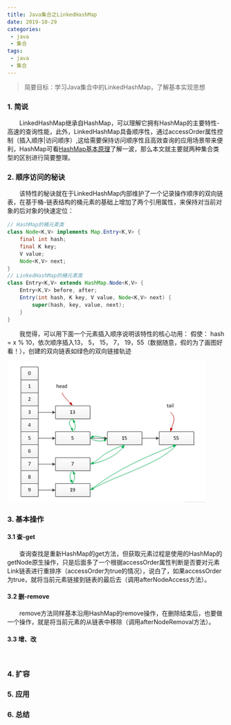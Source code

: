 ```yaml
---
title: Java集合之LinkedHashMap
date: 2019-10-29
categories:
 - java
 - 集合
tags:
 - java
 - 集合
---
```


> 简要目标：学习Java集合中的LinkedHashMap，了解基本实现思想

### 1. 简说

&emsp;&emsp;LinkedHashMap继承自HashMap，可以理解它拥有HashMap的主要特性-高速的查询性能，此外，LinkedHashMap具备顺序性，通过accessOrder属性控制（插入顺序|访问顺序）,这给需要保持访问顺序性且高效查询的应用场景带来便利，HashMap可看[HashMap基本原理](./HashMap浅析.md)了解一波，那么本文就主要就两种集合类型的区别进行简要整理。

### 2. 顺序访问的秘诀
&emsp;&emsp;该特性的秘诀就在于LinkedHashMap内部维护了一个记录操作顺序的双向链表，在基于桶-链表结构的桶元素的基础上增加了两个引用属性，来保持对当前对象的后对象的快速定位：

```java
// HashMap的桶元素类
class Node<K,V> implements Map.Entry<K,V> {
    final int hash;
    final K key;
    V value;
    Node<K,V> next;
}
// LinkedHashMap的桶元素类
class Entry<K,V> extends HashMap.Node<K,V> {
    Entry<K,V> before, after;
    Entry(int hash, K key, V value, Node<K,V> next) {
        super(hash, key, value, next);
    }
}
```
&emsp;&emsp;我觉得，可以用下面一个元素插入顺序说明该特性的核心功用：
假使： hash = x % 10，依次顺序插入13， 5， 15， 7， 19，55（数据随意，假的为了画图好看！），创建的双向链表如绿色的双向链接轨迹

![LinkedHashMap插入数据图](/images/191029-java_LinkedHashMap_1.png)

### 3. 基本操作

#### 3.1 查-get
&emsp;&emsp;查询查找是重新HashMap的get方法，但获取元素过程是使用的HashMap的getNode原生操作，只是后面多了一个根据accessOrder属性判断是否要对元素Link链表进行重排序（accessOrder为true的情况），说白了，如果accessOrder为true，就将当前元素链接到链表的最后去（调用afterNodeAccess方法）。
	
#### 3.2 删-remove
&emsp;&emsp;remove方法同样基本沿用HashMap的remove操作，在删除结束后，也要做一个操作，就是将当前元素的从链表中移除（调用afterNodeRemoval方法）。

#### 3.3 增、改
&emsp;&emsp; 

### 4. 扩容

### 5. 应用

### 6. 总结



